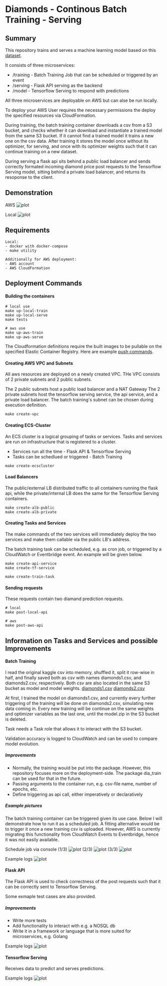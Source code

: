 # Diamonds - Continous Batch Training - Serving

## Summary
This repository trains and serves a machine learning model based on this [dataset](https://www.kaggle.com/shivam2503/diamonds).

It consists of three microservices:
- /training - Batch Training Job that can be scheduled or triggered by an event
- /serving - Flask API serving as the backend
- /model - Tensorflow Serving to respond with predictions

All three microservices are deployable on AWS but can alse be run locally.

To deploy your AWS User requires the necessary permissions the deploy the specified resources via CloudFormation.

During training, the batch training container downloads a csv from a S3 bucket, and checks whether it can download and instantiate a trained model from the same S3 bucket. If it cannot find a trained model it trains a new one on the csv data.
After training it stores the model once without its optimizer, for serving, and once with its optimizer weights such that it can continue training on a new dataset. 

During serving a flask api sits behind a public load balancer and sends correctly formated incoming diamond price post requests to the Tensorflow Serving model, sitting behind a private load balancer, and returns its resoponse to the client.

## Demonstration
AWS
![plot](./demo-aws.png)

Local
![plot](./demo-local.png)

## Requirements

    Local:
    - docker with docker-compose
    - make utility

    Additionally for AWS deployment:
    - AWS account
    - AWS CloudFormation

## Deployment Commands

#### Building the containers
```
# local use
make up-local-train
make up-local-serve
make tests

# aws use
make up-aws-train
make up-aws-serve
```

The Cloudformation definitions require the built images to be pullable on the specified Elastic Container Registry.
Here are example [push commands](https://docs.aws.amazon.com/AmazonECR/latest/userguide/docker-push-ecr-image.html).

#### Creating AWS VPC and Subnets
All aws resources are deployed on a newly created VPC.
THe VPC consists of 2 private subnets and 2 public subnets.

The 2 public subnets host a public load balancer and a NAT Gateway
The 2 private subnets host the tensorflow serving service, the api service, and a private load balancer.
The batch training's subnet can be chosen during execution definition.

```
make create-vpc
```

#### Creating ECS-Cluster
An ECS cluster is a logical grouping of tasks or services. Tasks and services are run on infrastructure that is registered to a cluster.

- Services run all the time - Flask API & Tensorflow Serving
- Tasks can be schedlued or triggered - Batch Training

```
make create-ecscluster
```

#### Load Balancers
The public/external LB distributed traffic to all containers running the flask api, while the private/internal LB does the same for the Tensorflow Serving containers.

```
make create-alb-public
make create-alb-private
```

#### Creating Tasks and Services
The make commands of the two services will immediately deploy the two services and make them callable via the public LB's address.

The batch training task can be scheduled, e.g. as cron job, or  triggered by a CloudWatch or Eventbridge event.
An example will be given below.

```
make create-api-service
make create-tf-service

make create-train-task
```

#### Sending requests
These requests contain two diamand prediction requests.
```
# local
make post-local-api

# aws
make post-aws-api
```

## Information on Tasks and Services and possible Improvements

#### Batch Training

I read the original kaggle csv into memory, shuffled it, split it row-wise in half, and finally saved both as csv with names diamonds1.csv, and diamonds2.csv, respectively.
Both csv are also located in the same S3 bucket as model and model weights.
[diamonds1.csv](https://diamonds-ml-project.s3.us-east-2.amazonaws.com/diamonds1.csv)
[diamonds2.csv](https://diamonds-ml-project.s3.us-east-2.amazonaws.com/diamonds2.csv)

At first, I trained the model on diamonds1.csv, and currently every further triggering of the training will be done on diamonds2.csv, simulating new data coming in.
Every new training will be continue on the same weights and optimizer variables as the last one, until the model.zip in the S3 bucket is deleted.

Task needs a Task role that allows it to interact with the S3 bucket.

Validation accuracy is logged to CloudWatch and can be used to compare model evolution.

##### Improvements

- Normally, the training would be put into the package. However, this repository focuses more on the deployment-side. The package dia_train can be used for that in the future.
- Passing arguments to the container run, e.g. csv-file name, number of epochs, etc.
- Define triggering as api call, either imperatively or declaratively

##### Example pictures
The batch training container can be triggered given its use case.
Below I will demonstrate how to run it as a scheduled job.
A fitting alternative would be to trigger it once a new training csv is uploaded.
However, AWS is currently migrating this functionality from CloudWatch Events to Eventbridge, hence it was not easily available.

Schedule job via console
(1/3)
![plot](./schedule-batch-1.png)
(2/3)
![plot](./schedule-batch-2.png)
(3/3)
![plot](./schedule-batch-3.png)

Example logs
![plot](./batch-train-logs.png)

#### Flask API

The Flask API is used to check correctness of the post requests such that it can be correctly sent to Tensorflow Serving.

Some exmaple test cases are also provided.

##### Improvements
- Write more tests
- Add functionality to interact with e.g. a NOSQL db
- Write it in a framework or language that is more suited for microservices, e.g. Golang

Example logs
![plot](./flask-api-logs.png)

#### Tensorflow Serving

Receives data to predict and serves predictions.

Example logs
![plot](./tf-serve-logs.png)
